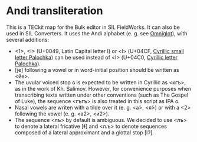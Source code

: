# Andi transliteration
This is a TECkit map for the Bulk editor in SIL FieldWorks. It can also be used in SIL Converters. It uses the Andi alphabet (e. g. see [Omniglot](http://www.omniglot.com/writing/andi.htm)), with several additions:

*  <1>, \<I\> (U+0049, Latin Capital letter I) or <ӏ> (U+04CF, [ Cyrillic small letter Palochka](https://en.wikipedia.org/wiki/Palochka)) can be used instead of <Ӏ> (U+04C0, [Cyrillic letter Palochka](https://en.wikipedia.org/wiki/Palochka)).
* [je] following a vowel or in word-initial position should be written as <йе>.
* The uvular voiced stop ɢ is expected to be written in Cyrillic as <кгъ>, as in the work of Kh. Salimov. However, for convenience purposes when transcribing texts written under other conventions (such as The Gospel of Luke), the sequence <гъгъ> is also treated in this script as IPA ɢ.
* Nasal vowels are writen with a tilde over it (e. g. <а̃>, <я̃>) or with a <2> following the vowel (e. g. <а2>, <и2>).
* The sequence <лъ> by default is ambiguous. We decided to use <лъ> to denote a lateral fricative [ɬ] and <л.ъ> to denote sequences composed of a lateral approximant and a glottal stop [lʔ].
